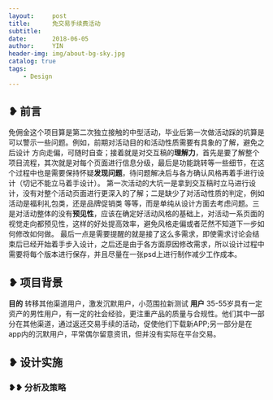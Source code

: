 ```yaml
---
layout:     post
title:      免交易手续费活动
subtitle:   
date:       2018-06-05
author:     YIN
header-img: img/about-bg-sky.jpg
catalog: true
tags:
    - Design
---
```


##  ❥ 前言
免佣金这个项目算是第二次独立接触的中型活动，毕业后第一次做活动踩的坑算是可以警示一些问题。例如，前期对活动目的和活动性质需要有具象的了解，避免之后设计
方向走偏，可随时自查；接着就是对交互稿的**理解力**，首先是要了解整个项目流程，其次就是对每个页面进行信息分级，最后是功能跳转等一些细节，在这个过程中也是需要保持怀疑**发现问题**，待问题解决后与各方确认风格再着手进行设计（切记不能立马着手设计）。
    第一次活动的大坑一是拿到交互稿时立马进行设计，没有对整个活动页面进行更深入的了解；二是缺少了对活动性质的判定，例如活动是福利礼包类，还是品牌促销类
等等，而是单纯从设计方面去考虑问题。三是对活动整体的没有**预见性**，应该在确定好活动风格的基础上，对活动一系页面的视觉走向都预见性，这样的好处提高效率，避免风格走偏或者茫然不知道下一步如何修改如何做。
    最后一点是需要提醒的就是接了这么多需求，即使需求讨论会结束后已经开始着手步入设计，之后还是由于各方面原因修改需求，所以设计过程中需要将每个版本进行保存，并且尽量在一张psd上进行制作减少工作成本。
 
## ❥ 项目背景
**目的**  转移其他渠道用户，激发沉默用户，小范围拉新测试
**用户**  35-55岁具有一定资产的男性用户，有一定的社会经验，更注重产品的质量与合规性。他们其中一部分在其他渠道，通过返还交易手续的活动，促使他们下载新APP;另一部分是在app内的沉默用户，平常偶尔留意资讯，但并没有实际在平台交易。

## ❥ 设计实施
### ❥❥ 分析及策略 
    
